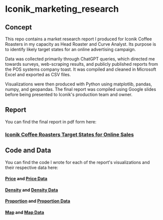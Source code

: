 # Iconik_marketing_research

## Concept

This repo contains a market research report I produced for Iconik Coffee Roasters in my capacity as Head Roaster and Curve Analyst. Its purpose is to identify likely target states for an online advertising campaign.

Data was collected primarily through ChatGPT queries, which directed me towards surveys, web-scraping results, and publicly published reports from the POS systems company toast. It was compiled and cleaned in Microsoft Excel and exported as CSV files.

Visualizations were then produced with Python using matplotlib, pandas, numpy, and geopandas. The final report was compiled using Google slides before being presented to Iconik's production team and owner.

## Report

You can find the final report in pdf form here:
### [Iconik Coffee Roasters Target States for Online Sales](https://github.com/ryanloveriner/Iconik_marketing_research/blob/main/Iconik%20Online%20Market%20Research%20Report%20.pdf)

## Code and Data

You can find the code I wrote for each of the report's visualizations and their respective data here:

#### [Price](https://github.com/ryanloveriner/Iconik_marketing_research/blob/main/drink_price_averages.py) and [Price Data](https://github.com/ryanloveriner/Iconik_marketing_research/blob/main/Top_ten_coffee_drinking_states.csv)

#### [Density](https://github.com/ryanloveriner/Iconik_marketing_research/blob/main/coffee_shop_density.py) and [Density Data](https://github.com/ryanloveriner/Iconik_marketing_research/blob/main/Capita%20per%20shop%20data.csv)

#### [Proportion](https://github.com/ryanloveriner/Iconik_marketing_research/blob/main/local_shop_proportions.py) and [Proportion Data](https://github.com/ryanloveriner/Iconik_marketing_research/blob/main/Local%20Ownership%20Proportion.csv)

#### [Map](https://github.com/ryanloveriner/Iconik_marketing_research/blob/main/us_infographic_target_states.py) and [Map Data](https://github.com/ryanloveriner/Iconik_marketing_research/blob/main/usmap_for_infographics.json)

